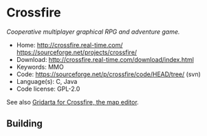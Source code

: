 # Crossfire

_Cooperative multiplayer graphical RPG and adventure game._

- Home: http://crossfire.real-time.com/ https://sourceforge.net/projects/crossfire/
- Download: http://crossfire.real-time.com/download/index.html
- Keywords: MMO
- Code: https://sourceforge.net/p/crossfire/code/HEAD/tree/ (svn)
- Language(s): C, Java
- Code license: GPL-2.0

See also [Gridarta for Crossfire, the map editor](https://sourceforge.net/projects/gridarta/).

## Building

